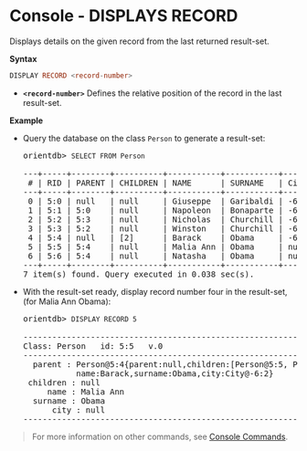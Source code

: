 
# Console - DISPLAYS RECORD

Displays details on the given record from the last returned result-set. 

**Syntax**

```sql
DISPLAY RECORD <record-number>
```

- **`<record-number>`** Defines the relative position of the record in the last result-set.

**Example**

- Query the database on the class `Person` to generate a result-set:

  <pre>
  orientdb> <code class='lang-sql userinput'>SELECT FROM Person</code>

  ---+-----+--------+----------+-----------+-----------+------
   # | RID | PARENT | CHILDREN | NAME      | SURNAME   | City
  ---+-----+--------+----------+-----------+-----------+------
   0 | 5:0 | null   | null     | Giuseppe  | Garibaldi | -6:0
   1 | 5:1 | 5:0    | null     | Napoleon  | Bonaparte | -6:0
   2 | 5:2 | 5:3    | null     | Nicholas  | Churchill | -6:1
   3 | 5:3 | 5:2    | null     | Winston   | Churchill | -6:1
   4 | 5:4 | null   | [2]      | Barack    | Obama     | -6:2
   5 | 5:5 | 5:4    | null     | Malia Ann | Obama     | null
   6 | 5:6 | 5:4    | null     | Natasha   | Obama     | null
  ---+-----+--------+----------+-----------+-----------+------
  7 item(s) found. Query executed in 0.038 sec(s).
  </pre>

- With the result-set ready, display record number four in the result-set, (for Malia Ann Obama):

  <pre>
  orientdb> <code class='lang-sql userinput'>DISPLAY RECORD 5</code>

  ------------------------------------------------------------------------
  Class: Person   id: 5:5   v.0
  ------------------------------------------------------------------------
    parent : Person@5:4{parent:null,children:[Person@5:5, Person@5:6],
             name:Barack,surname:Obama,city:City@-6:2}
   children : null
       name : Malia Ann
    surname : Obama
        city : null
  ------------------------------------------------------------------------
  </pre>

>For more information on other commands, see [Console Commands](Console-Commands.md).
